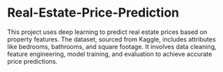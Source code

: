 # Real-Estate-Price-Prediction
This project uses deep learning to predict real estate prices based on property features. The dataset, sourced from Kaggle, includes attributes like bedrooms, bathrooms, and square footage. It involves data cleaning, feature engineering, model training, and evaluation to achieve accurate price predictions.
